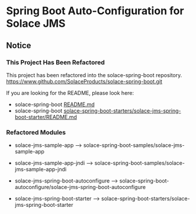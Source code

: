 # Spring Boot Auto-Configuration for Solace JMS

## Notice

### This Project Has Been Refactored

This project has been refactored into the solace-spring-boot repository.
https://www.github.com/SolaceProducts/solace-spring-boot.git

If you are looking for the README, please look here:
* solace-spring-boot [README.md](https://github.com/SolaceProducts/solace-spring-boot/blob/master/README.md) 
* solace-spring-boot [solace-spring-boot-starters/solace-jms-spring-boot-starter/README.md](https://github.com/SolaceProducts/solace-spring-boot/blob/master/solace-spring-boot-starters/solace-jms-spring-boot-starter/README.md)

### Refactored Modules

* solace-jms-sample-app --> solace-spring-boot-samples/solace-jms-sample-app

* solace-jms-sample-app-jndi --> solace-spring-boot-samples/solace-jms-sample-app-jndi

* solace-jms-spring-boot-autoconfigure --> solace-spring-boot-autoconfigure/solace-jms-spring-boot-autoconfigure

* solace-jms-spring-boot-starter --> solace-spring-boot-starters/solace-jms-spring-boot-starter